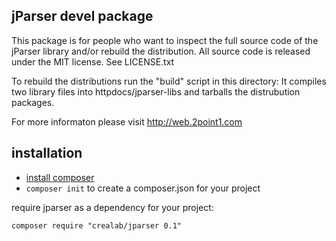 jParser devel package
---------------------

This package is for people who want to inspect the full source code of the jParser library and/or rebuild the distribution.
All source code is released under the MIT license. See LICENSE.txt

To rebuild the distributions run the "build" script in this directory:
It compiles two library files into httpdocs/jparser-libs and tarballs the distrubution packages.

For more informaton please visit http://web.2point1.com


installation
---------------------

* [install composer](http://getcomposer.org)
* `composer init` to create a composer.json for your project

require jparser as a dependency for your project:
```
composer require "crealab/jparser 0.1"
```
